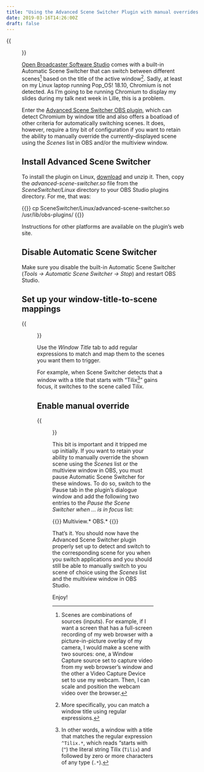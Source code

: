 ```yaml
---
title: "Using the Advanced Scene Switcher Plugin with manual overrides in OBS Studio"
date: 2019-03-16T14:26:00Z
draft: false
---
```


{{<figure src="advanced-scene-switcher-1.jpeg" alt="Screenshot of Advanced Scene Switcher plugin dialog on the General tab showing the order of the different switching methods." caption="Advanced Scene Switcher plugin: General Tab.">}}

[Open Broadcaster Software Studio](/2019/03/16/open-broadcaster-software-studio-is-amazing/) comes with a built-in Automatic Scene Switcher that can switch between different scenes[^1] based on the title of the active window[^2]. Sadly, at least on my Linux laptop running Pop_OS! 18.10, Chromium is not detected. As I’m going to be running Chromium to display my slides during my talk next week in Lille, this is a problem.

Enter the [Advanced Scene Switcher OBS plugin](https://obsproject.com/forum/resources/advanced-scene-switcher.395/), which can detect Chromium by window title and also offers a boatload of other criteria for automatically switching scenes. It does, however, require a tiny bit of configuration if you want to retain the ability to manually override the currently-displayed scene using the _Scenes_ list in OBS and/or the multiview window.

## Install Advanced Scene Switcher

To install the plugin on Linux, [download](https://obsproject.com/forum/resources/advanced-scene-switcher.395/download) and unzip it. Then, copy the _advanced-scene-switcher.so_ file from the _SceneSwitcher/Linux_ directory to your OBS Studio plugins directory. For me, that was:

{{<highlight sh>}}
cp SceneSwitcher/Linux/advanced-scene-switcher.so  /usr/lib/obs-plugins/
{{</highlight>}}

Instructions for other platforms are available on the plugin’s web site.

## Disable Automatic Scene Switcher

Make sure you disable the built-in Automatic Scene Switcher (_Tools → Automatic Scene Switcher → Stop_) and restart OBS Studio.

## Set up your window-title-to-scene mappings

{{<figure src="advanced-scene-switcher-2.jpeg" alt="Screenshot of Advanced Scene Switcher plugin dialog on the Window Title tab showing the regular expressions for detecting Chromium (.*- Chromium), Tilix (^Tilix.*), and Firefox (.* - Mozilla Firefox)" caption="Applications are detected using regular expressions and the Window Title.">}}

Use the _Window Title_ tab to add regular expressions to match and map them to the scenes you want them to trigger.

For example, when Scene Switcher detects that a window with a title that starts with “Tilix[^3]” gains focus, it switches to the scene called Tilix.

## Enable manual override

{{<figure src="advanced-scene-switcher-3.jpeg" alt="Screenshot of Advanced Scene Switcher plugin dialog on the Pause tab showing That Multiview.* and OBS.* are added to the Pause the Scene Switcher when … is in focus list." caption="To enable manual overrides, you must tell the Scene Switcher to pause when OBS and the Multiview window are in focus.">}}

This bit is important and it tripped me up initially. If you want to retain your ability to manually override the shown scene using the _Scenes_ list or the multiview window in OBS, you must pause Automatic Scene Switcher for these windows. To do so, switch to the Pause tab in the plugin’s dialogue window and add the following two entries to the _Pause the Scene Switcher when … is in focus_ list:

{{<highlight regexp>}}
Multiview.*
OBS.*
{{</highlight>}}

That’s it. You should now have the Advanced Scene Switcher plugin properly set up to detect and switch to the corresponding scene for you when you switch applications and you should still be able to manually switch to you scene of choice using the _Scenes_ list and the multiview window in OBS Studio.

Enjoy!

[^1]: Scenes are combinations of sources (inputs). For example, if I want a screen that has a full-screen recording of my web browser with a picture-in-picture overlay of my camera, I would make a scene with two sources: one, a Window Capture source set to capture video from my web browser’s window and the other a Video Capture Device set to use my webcam. Then, I can scale and position the webcam video over the browser.

[^2]: More specifically, you can match a window title using regular expressions.

[^3]: In other words, a window with a title that matches the regular expression `^Tilix.*`, which reads “starts with (`^`) the literal string Tilix (`Tilix`) and followed by zero or more characters of any type (`.*`).
